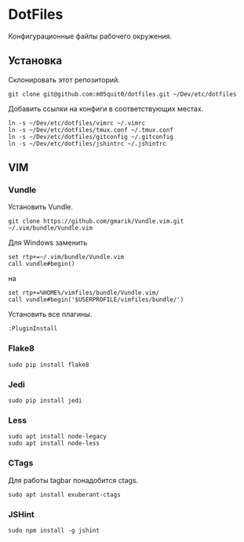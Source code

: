 # DotFiles

Конфигурационные файлы рабочего окружения.

## Установка
Склонировать этот репозиторий.

    git clone git@github.com:m05quit0/dotfiles.git ~/Dev/etc/dotfiles

Добавить ссылки на конфиги в соответствующих местах.

    ln -s ~/Dev/etc/dotfiles/vimrc ~/.vimrc
    ln -s ~/Dev/etc/dotfiles/tmux.conf ~/.tmux.conf
    ln -s ~/Dev/etc/dotfiles/gitconfig ~/.gitconfig
    ln -s ~/Dev/etc/dotfiles/jshintrc ~/.jshintrc

## VIM

### Vundle
Установить Vundle.

    git clone https://github.com/gmarik/Vundle.vim.git ~/.vim/bundle/Vundle.vim

Для Windows заменить

    set rtp+=~/.vim/bundle/Vundle.vim
    call vundle#begin()

на

    set rtp+=%HOME%/vimfiles/bundle/Vundle.vim/
    call vundle#begin('$USERPROFILE/vimfiles/bundle/')

Установить все плагины.

    :PluginInstall

### Flake8
    
    sudo pip install flake8

### Jedi
    
    sudo pip install jedi

### Less
    sudo apt install node-legacy
    sudo apt install node-less

### CTags
Для работы tagbar понадобится ctags.

    sudo apt install exuberant-ctags

### JSHint

    sudo npm install -g jshint 
